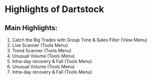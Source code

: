 # Highlights of Dartstock

## Main Highlights:

1. Catch the Big Trades with Group Time & Sales Filter (View Menu)
2. Live Scanner (Tools Menu)
3. Trend Scanner (Tools Menu)
4. Unusual Volume (Tools Menu)
5. Intra-day recovery & Fall (Tools Menu)
6. Unusual Volume (Tools Menu)
7. Intra-day recovery & Fall (Tools Menu)